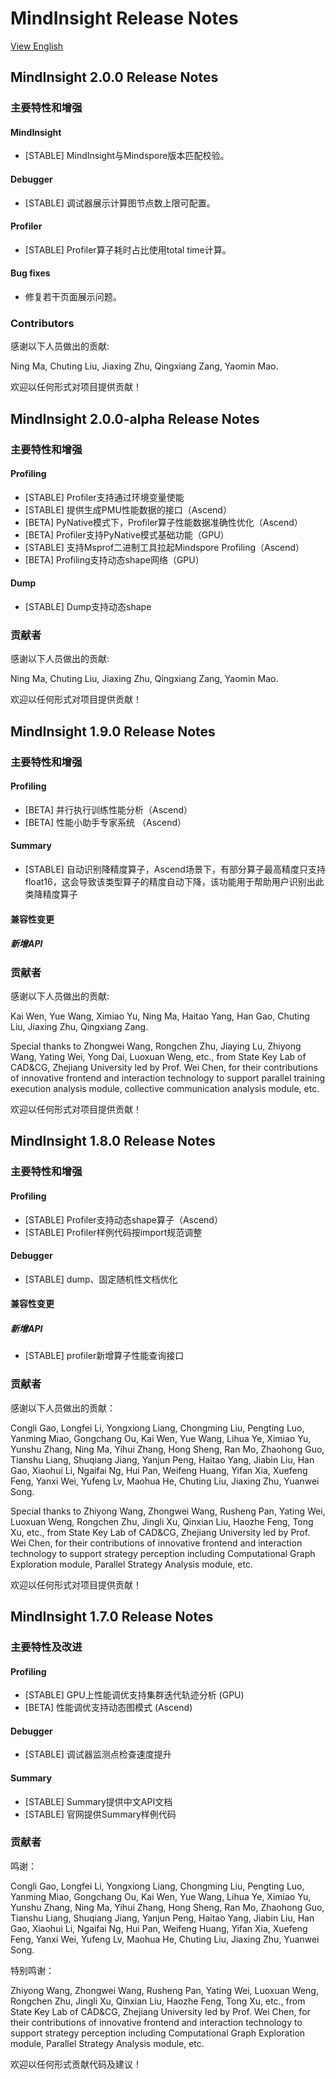 # MindInsight Release Notes

[View English](./RELEASE.md)

## MindInsight 2.0.0 Release Notes

### 主要特性和增强

#### MindInsight

- [STABLE] MindInsight与Mindspore版本匹配校验。

#### Debugger

- [STABLE] 调试器展示计算图节点数上限可配置。

#### Profiler

- [STABLE] Profiler算子耗时占比使用total time计算。

#### Bug fixes

- 修复若干页面展示问题。

### Contributors

感谢以下人员做出的贡献:

Ning Ma, Chuting Liu, Jiaxing Zhu, Qingxiang Zang, Yaomin Mao.

欢迎以任何形式对项目提供贡献！

## MindInsight 2.0.0-alpha Release Notes

### 主要特性和增强

#### Profiling

- [STABLE] Profiler支持通过环境变量使能
- [STABLE] 提供生成PMU性能数据的接口（Ascend）
- [BETA] PyNative模式下，Profiler算子性能数据准确性优化（Ascend）
- [BETA] Profiler支持PyNative模式基础功能（GPU）
- [STABLE] 支持Msprof二进制工具拉起Mindspore Profiling（Ascend）
- [BETA] Profiling支持动态shape网络（GPU）

#### Dump

- [STABLE] Dump支持动态shape

### 贡献者

感谢以下人员做出的贡献:

Ning Ma, Chuting Liu, Jiaxing Zhu, Qingxiang Zang, Yaomin Mao.

欢迎以任何形式对项目提供贡献！

## MindInsight 1.9.0 Release Notes

### 主要特性和增强

#### Profiling

- [BETA] 并行执行训练性能分析（Ascend）
- [BETA] 性能小助手专家系统 （Ascend）

#### Summary

- [STABLE] 自动识别降精度算子，Ascend场景下，有部分算子最高精度只支持float16，这会导致该类型算子的精度自动下降，该功能用于帮助用户识别出此类降精度算子

#### 兼容性变更

##### 新增API

### 贡献者

感谢以下人员做出的贡献:

Kai Wen, Yue Wang, Ximiao Yu, Ning Ma, Haitao Yang, Han Gao, Chuting Liu, Jiaxing Zhu, Qingxiang Zang.

Special thanks to Zhongwei Wang, Rongchen Zhu, Jiaying Lu, Zhiyong Wang, Yating Wei, Yong Dai, Luoxuan Weng, etc., from State Key Lab of CAD&CG, Zhejiang University led by Prof. Wei Chen, for their contributions of innovative frontend and interaction technology to support parallel training execution analysis module, collective communication analysis module, etc.

欢迎以任何形式对项目提供贡献！

## MindInsight 1.8.0 Release Notes

### 主要特性和增强

#### Profiling

- [STABLE] Profiler支持动态shape算子（Ascend）
- [STABLE] Profiler样例代码按import规范调整

#### Debugger

- [STABLE] dump、固定随机性文档优化

#### 兼容性变更

##### 新增API

- [STABLE] profiler新增算子性能查询接口

### 贡献者

感谢以下人员做出的贡献：

Congli Gao, Longfei Li, Yongxiong Liang, Chongming Liu, Pengting Luo, Yanming Miao, Gongchang Ou, Kai Wen, Yue Wang, Lihua Ye, Ximiao Yu, Yunshu Zhang, Ning Ma, Yihui Zhang, Hong Sheng, Ran Mo, Zhaohong Guo, Tianshu Liang, Shuqiang Jiang, Yanjun Peng, Haitao Yang, Jiabin Liu, Han Gao, Xiaohui Li, Ngaifai Ng, Hui Pan, Weifeng Huang, Yifan Xia, Xuefeng Feng, Yanxi Wei, Yufeng Lv, Maohua He, Chuting Liu, Jiaxing Zhu, Yuanwei Song.

Special thanks to Zhiyong Wang, Zhongwei Wang, Rusheng Pan, Yating Wei, Luoxuan Weng, Rongchen Zhu, Jingli Xu, Qinxian Liu, Haozhe Feng, Tong Xu, etc., from State Key Lab of CAD&CG, Zhejiang University led by Prof. Wei Chen, for their contributions of innovative frontend and interaction technology to support strategy perception including Computational Graph Exploration module, Parallel Strategy Analysis module, etc.

欢迎以任何形式对项目提供贡献！

## MindInsight 1.7.0 Release Notes

### 主要特性及改进

#### Profiling

- [STABLE] GPU上性能调优支持集群迭代轨迹分析 (GPU)
- [BETA] 性能调优支持动态图模式 (Ascend)

#### Debugger

- [STABLE] 调试器监测点检查速度提升

#### Summary

- [STABLE] Summary提供中文API文档
- [STABLE] 官网提供Summary样例代码

### 贡献者

鸣谢：

Congli Gao, Longfei Li, Yongxiong Liang, Chongming Liu, Pengting Luo, Yanming Miao, Gongchang Ou, Kai Wen, Yue Wang, Lihua Ye, Ximiao Yu, Yunshu Zhang, Ning Ma, Yihui Zhang, Hong Sheng, Ran Mo, Zhaohong Guo, Tianshu Liang, Shuqiang Jiang, Yanjun Peng, Haitao Yang, Jiabin Liu, Han Gao, Xiaohui Li, Ngaifai Ng, Hui Pan, Weifeng Huang, Yifan Xia, Xuefeng Feng, Yanxi Wei, Yufeng Lv, Maohua He, Chuting Liu, Jiaxing Zhu, Yuanwei Song.

特别鸣谢：

Zhiyong Wang, Zhongwei Wang, Rusheng Pan, Yating Wei, Luoxuan Weng, Rongchen Zhu, Jingli Xu, Qinxian Liu, Haozhe Feng, Tong Xu, etc., from State Key Lab of CAD&CG, Zhejiang University led by Prof. Wei Chen, for their contributions of innovative frontend and interaction technology to support strategy perception including Computational Graph Exploration module, Parallel Strategy Analysis module, etc.

欢迎以任何形式贡献代码及建议！
